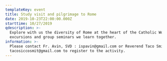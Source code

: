 ```yaml
---
templateKey: event
title: Study visit and pilgrimage to Rome
date: 2019-10-23T22:00:00.000Z
starttime: 10/27/2019
qdescription: >-
  Explore with us the diversity of Rome at the heart of the Catholic World. In
  excursions and group seminars we learn together.
information: >-
  Please contact Fr. Avin, SVD : ispavin@gmail.com or Reverend Taco Smit
  tacosiccosmit@gmail.com to register to the activity.
---
```



